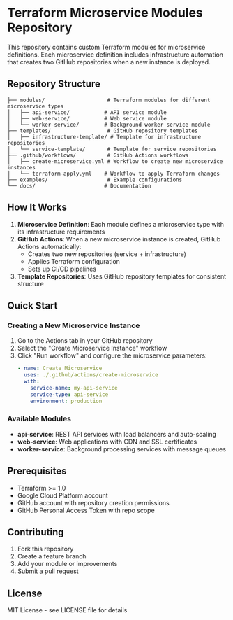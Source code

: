 # Terraform Microservice Modules Repository

This repository contains custom Terraform modules for microservice definitions. Each microservice definition includes infrastructure automation that creates two GitHub repositories when a new instance is deployed.

## Repository Structure

```
├── modules/                    # Terraform modules for different microservice types
│   ├── api-service/           # API service module
│   ├── web-service/           # Web service module
│   └── worker-service/        # Background worker service module
├── templates/                  # GitHub repository templates
│   ├── infrastructure-template/ # Template for infrastructure repositories
│   └── service-template/       # Template for service repositories
├── .github/workflows/          # GitHub Actions workflows
│   ├── create-microservice.yml # Workflow to create new microservice instances
│   └── terraform-apply.yml    # Workflow to apply Terraform changes
├── examples/                   # Example configurations
└── docs/                      # Documentation
```

## How It Works

1. **Microservice Definition**: Each module defines a microservice type with its infrastructure requirements
2. **GitHub Actions**: When a new microservice instance is created, GitHub Actions automatically:
   - Creates two new repositories (service + infrastructure)
   - Applies Terraform configuration
   - Sets up CI/CD pipelines
3. **Template Repositories**: Uses GitHub repository templates for consistent structure

## Quick Start

### Creating a New Microservice Instance

1. Go to the Actions tab in your GitHub repository
2. Select the "Create Microservice Instance" workflow
3. Click "Run workflow" and configure the microservice parameters:
   ```yaml
   - name: Create Microservice
     uses: ./.github/actions/create-microservice
     with:
       service-name: my-api-service
       service-type: api-service
       environment: production
   ```

### Available Modules

- **api-service**: REST API services with load balancers and auto-scaling
- **web-service**: Web applications with CDN and SSL certificates
- **worker-service**: Background processing services with message queues

## Prerequisites

- Terraform >= 1.0
- Google Cloud Platform account
- GitHub account with repository creation permissions
- GitHub Personal Access Token with repo scope

## Contributing

1. Fork this repository
2. Create a feature branch
3. Add your module or improvements
4. Submit a pull request

## License

MIT License - see LICENSE file for details 